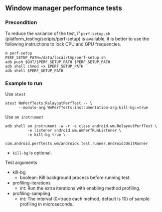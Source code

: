 ## Window manager performance tests

### Precondition
To reduce the variance of the test, if `perf-setup.sh` (platform_testing/scripts/perf-setup)
is available, it is better to use the following instructions to lock CPU and GPU frequencies.
```
m perf-setup
PERF_SETUP_PATH=/data/local/tmp/perf-setup.sh
adb push $OUT/$PERF_SETUP_PATH $PERF_SETUP_PATH
adb shell chmod +x $PERF_SETUP_PATH
adb shell $PERF_SETUP_PATH
```

### Example to run
Use `atest`
```
atest WmPerfTests:RelayoutPerfTest -- \
      --module-arg WmPerfTests:instrumentation-arg:kill-bg:=true
```
Use `am instrument`
```
adb shell am instrument -w -r -e class android.wm.RelayoutPerfTest \
          -e listener android.wm.WmPerfRunListener \
          -e kill-bg true \
          com.android.perftests.wm/androidx.test.runner.AndroidJUnitRunner
```
* `kill-bg` is optional.

Test arguments
 - kill-bg
   * boolean: Kill background process before running test.
 - profiling-iterations
   * int: Run the extra iterations with enabling method profiling.
 - profiling-sampling
   * int: The interval (0=trace each method, default is 10) of sample profiling in microseconds.
